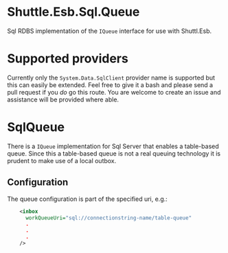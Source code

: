 # Shuttle.Esb.Sql.Queue

Sql RDBS implementation of the `IQueue` interface for use with Shuttl.Esb.

# Supported providers

Currently only the `System.Data.SqlClient` provider name is supported but this can easily be extended.  Feel free to give it a bash and please send a pull request if you *do* go this route.  You are welcome to create an issue and assistance will be provided where able.

# SqlQueue

There is a `IQueue` implementation for Sql Server that enables a table-based queue.  Since this a table-based queue is not a real queuing technology it is prudent to make use of a local outbox.

## Configuration

The queue configuration is part of the specified uri, e.g.:

~~~xml
    <inbox
      workQueueUri="sql://connectionstring-name/table-queue"
	  .
	  .
	  .
    />
~~~
